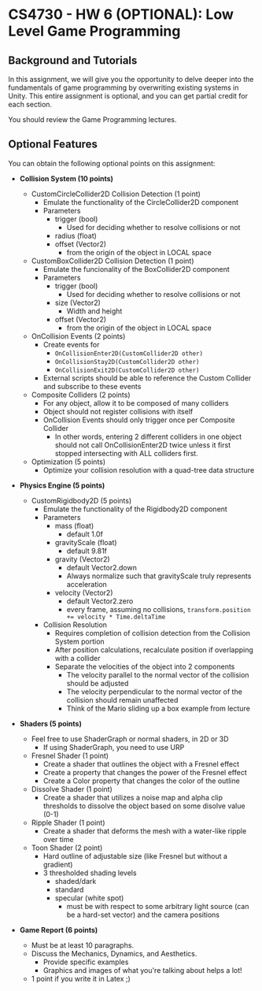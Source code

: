 CS4730 - HW 6 (OPTIONAL): Low Level Game Programming
===============================

<a name="background"></a>Background and Tutorials
---------------------------------------
In this assignment, we will give you the opportunity to delve deeper into the fundamentals of game programming by overwriting existing systems in Unity. This entire assignment is optional, and you can get partial credit for each section.

You should review the Game Programming lectures.


<a name="optional"></a>Optional Features
---------------------------------------

You can obtain the following optional points on this assignment:

- **Collision System (10 points)**
    - CustomCircleCollider2D Collision Detection (1 point)
        - Emulate the functionality of the CircleCollider2D component
        - Parameters
            - trigger (bool)
                - Used for deciding whether to resolve collisions or not
            - radius (float)
            - offset (Vector2)
                - from the origin of the object in LOCAL space
    - CustomBoxCollider2D Collision Detection (1 point)
        - Emulate the funcionality of the BoxCollider2D component
        - Parameters
            - trigger (bool)
                - Used for deciding whether to resolve collisions or not
            - size (Vector2)
                - Width and height
            - offset (Vector2)
                - from the origin of the object in LOCAL space
    - OnCollision Events (2 points)
        - Create events for
            - `OnCollisionEnter2D(CustomCollider2D other)`
            - `OnCollisionStay2D(CustomCollider2D other)`
            - `OnCollisionExit2D(CustomCollider2D other)`
        - External scripts should be able to reference the Custom Collider and subscribe to these events
    - Composite Colliders (2 points)
        - For any object, allow it to be composed of many colliders
        - Object should not register collisions with itself
        - OnCollision Events should only trigger once per Composite Collider
            - In other words, entering 2 different colliders in one object should not call OnCollisionEnter2D twice unless it first stopped intersecting with ALL colliders first.
    - Optimization (5 points)
        - Optimize your collision resolution with a quad-tree data structure

- **Physics Engine (5 points)**
    - CustomRigidbody2D (5 points)
        - Emulate the functionality of the Rigidbody2D component
        - Parameters
            - mass (float)
                - default 1.0f
            - gravityScale (float)
                - default 9.81f
            - gravity (Vector2)
                - default Vector2.down
                - Always normalize such that gravityScale truly represents acceleration
            - velocity (Vector2)
                - default Vector2.zero
                - every frame, assuming no collisions, `transform.position += velocity * Time.deltaTime`
        - Collision Resolution
            - Requires completion of collision detection from the Collision System portion
            - After position calculations, recalculate position if overlapping with a collider
            - Separate the velocities of the object into 2 components
                - The velocity parallel to the normal vector of the collision should be adjusted
                - The velocity perpendicular to the normal vector of the collision should remain unaffected
                - Think of the Mario sliding up a box example from lecture

- **Shaders (5 points)**
    - Feel free to use ShaderGraph or normal shaders, in 2D or 3D
        - If using ShaderGraph, you need to use URP
    - Fresnel Shader (1 point)
        - Create a shader that outlines the object with a Fresnel effect
        - Create a property that changes the power of the Fresnel effect
        - Create a Color property that changes the color of the outline
    - Dissolve Shader (1 point)
        - Create a shader that utilizes a noise map and alpha clip thresholds to dissolve the object based on some disolve value (0-1)
    - Ripple Shader (1 point)
        - Create a shader that deforms the mesh with a water-like ripple over time
    - Toon Shader (2 point)
        - Hard outline of adjustable size (like Fresnel but without a gradient)
        - 3 thresholded shading levels
            - shaded/dark
            - standard
            - specular (white spot)
                - must be with respect to some arbitrary light source (can be a hard-set vector) and the camera positions

- **Game Report (6 points)**
    - Must be at least 10 paragraphs.
    - Discuss the Mechanics, Dynamics, and Aesthetics.
        - Provide specific examples
        - Graphics and images of what you're talking about helps a lot!
    - 1 point if you write it in Latex ;)